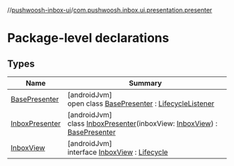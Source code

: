 //[pushwoosh-inbox-ui](../../index.md)/[com.pushwoosh.inbox.ui.presentation.presenter](index.md)

# Package-level declarations

## Types

| Name | Summary |
|---|---|
| [BasePresenter](-base-presenter/index.md) | [androidJvm]<br>open class [BasePresenter](-base-presenter/index.md) : [LifecycleListener](../com.pushwoosh.inbox.ui.presentation.lifecycle/-lifecycle-listener/index.md) |
| [InboxPresenter](-inbox-presenter/index.md) | [androidJvm]<br>class [InboxPresenter](-inbox-presenter/index.md)(inboxView: [InboxView](-inbox-view/index.md)) : [BasePresenter](-base-presenter/index.md) |
| [InboxView](-inbox-view/index.md) | [androidJvm]<br>interface [InboxView](-inbox-view/index.md) : [Lifecycle](../com.pushwoosh.inbox.ui.presentation.lifecycle/-lifecycle/index.md) |
